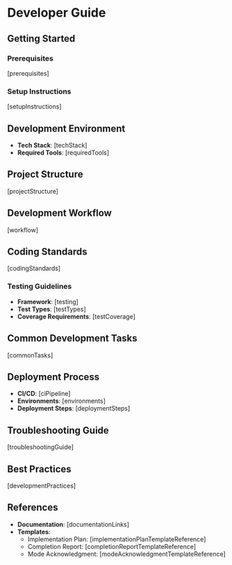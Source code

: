 # Developer Guide

## Getting Started

### Prerequisites

[prerequisites]

### Setup Instructions

[setupInstructions]

## Development Environment

- **Tech Stack**: [techStack]
- **Required Tools**: [requiredTools]

## Project Structure

[projectStructure]

## Development Workflow

[workflow]

## Coding Standards

[codingStandards]

### Testing Guidelines

- **Framework**: [testing]
- **Test Types**: [testTypes]
- **Coverage Requirements**: [testCoverage]

## Common Development Tasks

[commonTasks]

## Deployment Process

- **CI/CD**: [ciPipeline]
- **Environments**: [environments]
- **Deployment Steps**: [deploymentSteps]

## Troubleshooting Guide

[troubleshootingGuide]

## Best Practices

[developmentPractices]

## References

- **Documentation**: [documentationLinks]
- **Templates**:
  - Implementation Plan: [implementationPlanTemplateReference]
  - Completion Report: [completionReportTemplateReference]
  - Mode Acknowledgment: [modeAcknowledgmentTemplateReference]
